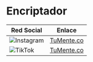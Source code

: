 ﻿# Encriptador

| Red Social | Enlace |
|------------|--------|
| ![Instagram](https://github.com/PaolaPerezA/TrabajoFinal/assets/162604027/2ac47ed2-2f9d-420f-b0aa-84ab3eaa167e) | [TuMente.co](https://www.instagram.com/TuMente.co/) |
| ![TikTok](https://github.com/PaolaPerezA/TrabajoFinal/assets/162604027/8ffdad60-0093-4132-af12-16cd58840952) | [TuMente.co](https://www.tiktok.com/@TuMente.co) |

